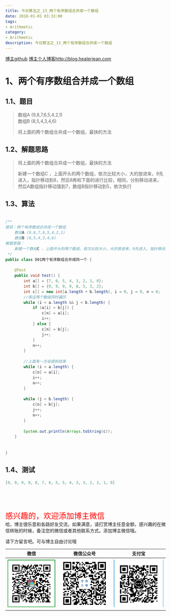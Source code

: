 ```yaml
---
title: 今日算法之_13_两个有序数组合并成一个数组
date: 2018-01-01 03:33:00
tags: 
- Arithmetic
category: 
- Arithmetic
description: 今日算法之_13_两个有序数组合并成一个数组
---
```





[博主github](https://github.com/HealerJean)
[博主个人博客http://blog.healerjean.com](http://HealerJean.github.io)    

# 1、两个有序数组合并成一个数组  

## 1.1、题目  

> 数组A (9,8,7,6,5,4,2,1)     
> 数组B (8,5,4,3,4,6)      
>
> 将上面的两个数组合并成一个数组，最快的方法



## 1.2、解题思路  

> 将上面的两个数组合并成一个数组，最快的方法
>
> 新建一个数组C ，上面开头的两个数组，依次比较大小，大的放进来，9先进入，指针移动到8，然后8再和下面的进行比较，相同，分别移动进来，然后A数组指针移动饿到7，数组B指针移动到5，依次执行

## 1.3、算法

```java

/**
题目：两个有序数组合并成一个数组
    数组A (9,8,7,6,5,4,2,1)
    数组B (8,5,4,3,4,6)
解题思路：
    新建一个数组C ，上面开头的两个数组，依次比较大小，大的放进来，9先进入，指针移动到8，然后8再和下面的进行比较，相同，分别移动进来，然后A数组指针移动饿到7，数组B指针移动到5，依次执行
 */
public class D01两个有序数组合并成同一个 {

    @Test
    public void test() {
        int a[] = {7, 6, 5, 4, 3, 2, 1, 0};
        int b[] = {9, 9, 9, 9, 8, 5, 3, 2};
        int c[] = new int[a.length + b.length], i = 0, j = 0, n = 0;
        //保证两个数组同时遍历
        while (i < a.length && j < b.length) {
            if (a[i] > b[j]) {
                c[n] = a[i];
                i++;
            } else {
                c[n] = b[j];
                j++;
            }
            n++;
        }

        //上面有一方会提前结束
        while (i < a.length) {
            c[n] = a[i];
            i++;
            n++;
        }

        while (j < b.length) {
            c[n] = b[j];
            j++;
            n++;
        }

        System.out.println(Arrays.toString(c));
    }


}
```



## 1.4、测试 

```java
[9, 9, 9, 9, 8, 7, 6, 5, 5, 4, 3, 3, 2, 2, 1, 0]
```







<br/><br/> 
<font  color="red" size="5" >     
感兴趣的，欢迎添加博主微信
 </font>
<br>
哈，博主很乐意和各路好友交流，如果满意，请打赏博主任意金额，感兴趣的在微信转账的时候，备注您的微信或者其他联系方式。添加博主微信哦。    

请下方留言吧。可与博主自由讨论哦

|微信 | 微信公众号|支付宝|
|:-------:|:-------:|:------:|
| ![微信](https://raw.githubusercontent.com/HealerJean/HealerJean.github.io/master/assets/img/tctip/weixin.jpg)|![微信公众号](https://raw.githubusercontent.com/HealerJean/HealerJean.github.io/master/assets/img/my/qrcode_for_gh_a23c07a2da9e_258.jpg)|![支付宝](https://raw.githubusercontent.com/HealerJean/HealerJean.github.io/master/assets/img/tctip/alpay.jpg) |



<!-- Gitalk 评论 start  -->

<link rel="stylesheet" href="https://unpkg.com/gitalk/dist/gitalk.css">
<script src="https://unpkg.com/gitalk@latest/dist/gitalk.min.js"></script> 
<div id="gitalk-container"></div>    
 <script type="text/javascript">
    var gitalk = new Gitalk({
		clientID: `1d164cd85549874d0e3a`,
		clientSecret: `527c3d223d1e6608953e835b547061037d140355`,
		repo: `HealerJean.github.io`,
		owner: 'HealerJean',
		admin: ['HealerJean'],
		id: 'kTJW1fcDyzSNb7XU',
    });
    gitalk.render('gitalk-container');
</script> 

<!-- Gitalk end -->

